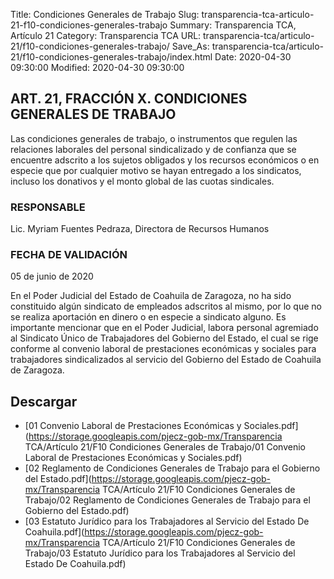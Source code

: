 Title: Condiciones Generales de Trabajo
Slug: transparencia-tca-articulo-21-f10-condiciones-generales-trabajo
Summary: Transparencia TCA, Artículo 21
Category: Transparencia TCA
URL: transparencia-tca/articulo-21/f10-condiciones-generales-trabajo/
Save_As: transparencia-tca/articulo-21/f10-condiciones-generales-trabajo/index.html
Date: 2020-04-30 09:30:00
Modified: 2020-04-30 09:30:00


## ART. 21, FRACCIÓN X. CONDICIONES GENERALES DE TRABAJO

Las condiciones generales de trabajo, o instrumentos que regulen las relaciones laborales del personal sindicalizado y de confianza que se encuentre adscrito a los sujetos obligados y los recursos económicos o en especie que por cualquier motivo se hayan entregado a los sindicatos, incluso los donativos y el monto global de las cuotas sindicales.

### RESPONSABLE

Lic. Myriam Fuentes Pedraza, Directora de Recursos Humanos

### FECHA DE VALIDACIÓN

05 de junio de 2020

En el Poder Judicial del Estado de Coahuila de Zaragoza, no ha sido constituido algún sindicato de empleados adscritos al mismo, por lo que no se realiza aportación en dinero o en especie a sindicato alguno. Es importante mencionar que en el Poder Judicial, labora personal agremiado al Sindicato Único de Trabajadores del Gobierno del Estado, el cual se rige conforme al convenio laboral de prestaciones económicas y sociales para trabajadores sindicalizados al servicio del Gobierno del Estado de Coahuila de Zaragoza.


## Descargar


* [01 Convenio Laboral de Prestaciones Económicas y Sociales.pdf](https://storage.googleapis.com/pjecz-gob-mx/Transparencia TCA/Artículo 21/F10 Condiciones Generales de Trabajo/01 Convenio Laboral de Prestaciones Económicas y Sociales.pdf)
* [02 Reglamento de Condiciones Generales de Trabajo para el Gobierno del Estado.pdf](https://storage.googleapis.com/pjecz-gob-mx/Transparencia TCA/Artículo 21/F10 Condiciones Generales de Trabajo/02 Reglamento de Condiciones Generales de Trabajo para el Gobierno del Estado.pdf)
* [03 Estatuto Jurídico para los Trabajadores al Servicio del Estado De Coahuila.pdf](https://storage.googleapis.com/pjecz-gob-mx/Transparencia TCA/Artículo 21/F10 Condiciones Generales de Trabajo/03 Estatuto Jurídico para los Trabajadores al Servicio del Estado De Coahuila.pdf)


